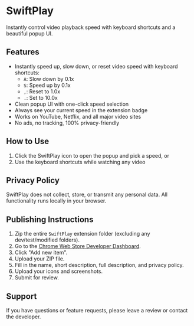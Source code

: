 # SwiftPlay

Instantly control video playback speed with keyboard shortcuts and a beautiful popup UI.

## Features
- Instantly speed up, slow down, or reset video speed with keyboard shortcuts:
  - `A`: Slow down by 0.1x
  - `S`: Speed up by 0.1x
  - `,`: Reset to 1.0x
  - `.`: Set to 10.0x
- Clean popup UI with one-click speed selection
- Always see your current speed in the extension badge
- Works on YouTube, Netflix, and all major video sites
- No ads, no tracking, 100% privacy-friendly

## How to Use
1. Click the SwiftPlay icon to open the popup and pick a speed, or
2. Use the keyboard shortcuts while watching any video

## Privacy Policy
SwiftPlay does not collect, store, or transmit any personal data. All functionality runs locally in your browser.

## Publishing Instructions
1. Zip the entire `SwiftPlay` extension folder (excluding any dev/test/modified folders).
2. Go to the [Chrome Web Store Developer Dashboard](https://chrome.google.com/webstore/devconsole).
3. Click "Add new item".
4. Upload your ZIP file.
5. Fill in the name, short description, full description, and privacy policy.
6. Upload your icons and screenshots.
7. Submit for review.

## Support
If you have questions or feature requests, please leave a review or contact the developer. 